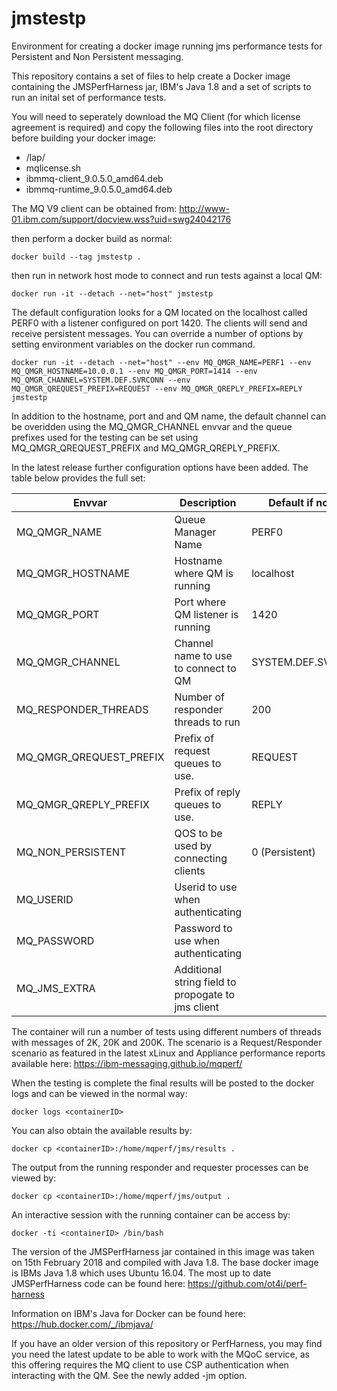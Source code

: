 # jmstestp
Environment for creating a docker image running jms performance tests for Persistent and Non Persistent messaging.

This repository contains a set of files to help create a Docker image containing the JMSPerfHarness jar, IBM's Java 1.8 and a set of scripts to run an inital set of performance tests.

You will need to seperately download the MQ Client (for which license agreement is required) and copy the following files into the root directory before building your docker image:
* /lap/
*  mqlicense.sh
*  ibmmq-client_9.0.5.0_amd64.deb
*  ibmmq-runtime_9.0.5.0_amd64.deb

The MQ V9 client can be obtained from:
http://www-01.ibm.com/support/docview.wss?uid=swg24042176

then perform a docker build as normal:

`docker build --tag jmstestp .`

then run in network host mode to connect and run tests against a local QM:

`docker run -it --detach --net="host" jmstestp`

The default configuration looks for a QM located on the localhost called PERF0 with a listener configured on port 1420. The clients will send and receive persistent messages. You can override a number of options by setting environment variables on the docker run command.

`docker run -it --detach --net="host" --env MQ_QMGR_NAME=PERF1 --env MQ_QMGR_HOSTNAME=10.0.0.1 --env MQ_QMGR_PORT=1414 --env MQ_QMGR_CHANNEL=SYSTEM.DEF.SVRCONN --env MQ_QMGR_QREQUEST_PREFIX=REQUEST --env MQ_QMGR_QREPLY_PREFIX=REPLY jmstestp`

In addition to the hostname, port and and QM name, the default channel can be overidden using the MQ_QMGR_CHANNEL envvar and the queue prefixes used for the testing can be set using MQ_QMGR_QREQUEST_PREFIX and MQ_QMGR_QREPLY_PREFIX.

In the latest release further configuration options have been added. The table below provides the full set:

| Envvar                  | Description                                          | Default if not set |
|-------------------------|------------------------------------------------------|--------------------|
| MQ_QMGR_NAME            | Queue Manager Name                                   | PERF0              |
| MQ_QMGR_HOSTNAME        | Hostname where QM is running                         | localhost          |
| MQ_QMGR_PORT            | Port where QM listener is running                    | 1420               |
| MQ_QMGR_CHANNEL         | Channel name to use to connect to QM                 | SYSTEM.DEF.SVRCONN |
| MQ_RESPONDER_THREADS    | Number of responder threads to run                   | 200                |
| MQ_QMGR_QREQUEST_PREFIX | Prefix of request queues to use.                     | REQUEST            |
| MQ_QMGR_QREPLY_PREFIX   | Prefix of reply queues to use.                       | REPLY              |
| MQ_NON_PERSISTENT       | QOS to be used by connecting clients                 | 0 (Persistent)     |
| MQ_USERID               | Userid to use when authenticating                    |                    |
| MQ_PASSWORD             | Password to use when authenticating                  |                    |
| MQ_JMS_EXTRA            | Additional string field to propogate to jms client   |                    |



The container will run a number of tests using different numbers of threads with messages of 2K, 20K and 200K. The scenario is a Request/Responder scenario as featured in the latest xLinux and Appliance performance reports available here:
https://ibm-messaging.github.io/mqperf/

When the testing is complete the final results will be posted to the docker logs and can be viewed in the normal way:

`docker logs <containerID>`

You can also obtain the available results by:

`docker cp <containerID>:/home/mqperf/jms/results .`

The output from the running responder and requester processes can be viewed by:

`docker cp <containerID>:/home/mqperf/jms/output .`

An interactive session with the running container can be access by:

`docker -ti <containerID> /bin/bash`

The version of the JMSPerfHarness jar contained in this image was taken on 15th February 2018 and compiled with Java 1.8. The base docker image is IBMs Java 1.8 which uses Ubuntu 16.04. The most up to date JMSPerfHarness code can be found here:
https://github.com/ot4i/perf-harness

Information on IBM's Java for Docker can be found here:
https://hub.docker.com/_/ibmjava/

If you have an older version of this repository or PerfHarness, you may find you need the latest update to be able to work with the MQoC service, as this offering requires the MQ client to use CSP authentication when interacting with the QM. See the newly added -jm option.

